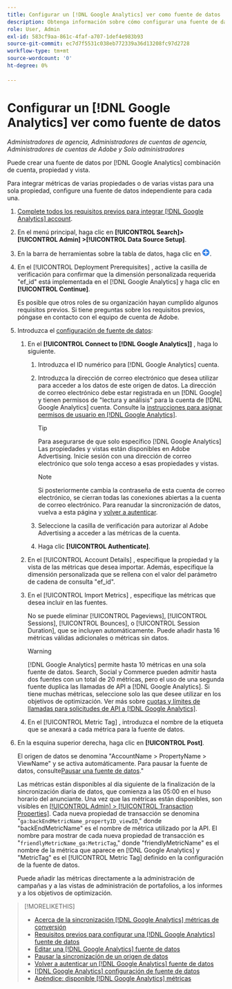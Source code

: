 ```yaml
---
title: Configurar un [!DNL Google Analytics] ver como fuente de datos
description: Obtenga información sobre cómo configurar una fuente de datos desde un [!DNL Google Analytics] vista.
role: User, Admin
exl-id: 583cf9aa-861c-4faf-a707-1def4e983b93
source-git-commit: ec7d7f5531c038eb772339a36d13208fc97d2728
workflow-type: tm+mt
source-wordcount: '0'
ht-degree: 0%

---
```


# Configurar un [!DNL Google Analytics] ver como fuente de datos

*Administradores de agencia, Administradores de cuentas de agencia, Administradores de cuentas de Adobe y Solo administradores*

Puede crear una fuente de datos por [!DNL Google Analytics] combinación de cuenta, propiedad y vista.

Para integrar métricas de varias propiedades o de varias vistas para una sola propiedad, configure una fuente de datos independiente para cada una.

1. [Complete todos los requisitos previos para integrar [!DNL Google Analytics] account](data-source-prerequisites.md).

1. En el menú principal, haga clic en **[!UICONTROL Search]> [!UICONTROL Admin] >[!UICONTROL Data Source Setup]**.

1. En la barra de herramientas sobre la tabla de datos, haga clic en ![Crear](/help/search-social-commerce/assets/add.png "Crear").

1. En el [!UICONTROL Deployment Prerequisites] , active la casilla de verificación para confirmar que la dimensión personalizada requerida &quot;ef_id&quot; está implementada en el [!DNL Google Analytics] y haga clic en **[!UICONTROL Continue]**.

   Es posible que otros roles de su organización hayan cumplido algunos requisitos previos. Si tiene preguntas sobre los requisitos previos, póngase en contacto con el equipo de cuenta de Adobe.

1. Introduzca el [configuración de fuente de datos](data-source-settings.md):

   1. En el **[!UICONTROL Connect to [!DNL Google Analytics]]** , haga lo siguiente.

      1. Introduzca el ID numérico para [!DNL Google Analytics] cuenta.

      1. Introduzca la dirección de correo electrónico que desea utilizar para acceder a los datos de este origen de datos. La dirección de correo electrónico debe estar registrada en un [!DNL Google] y tienen permisos de &quot;lectura y análisis&quot; para la cuenta de [!DNL Google Analytics] cuenta. Consulte la [instrucciones para asignar permisos de usuario en [!DNL Google Analytics]](https://support.google.com/analytics/answer/9305587).

         >[!TIP]
         >
         >Para asegurarse de que solo específico [!DNL Google Analytics] Las propiedades y vistas están disponibles en Adobe Advertising. Inicie sesión con una dirección de correo electrónico que solo tenga acceso a esas propiedades y vistas.

         >[!NOTE]
         >
         >Si posteriormente cambia la contraseña de esta cuenta de correo electrónico, se cierran todas las conexiones abiertas a la cuenta de correo electrónico. Para reanudar la sincronización de datos, vuelva a esta página y [volver a autenticar](data-source-reauthenticate.md).

      1. Seleccione la casilla de verificación para autorizar al Adobe Advertising a acceder a las métricas de la cuenta.

      1. Haga clic **[!UICONTROL Authenticate]**.

   1. En el [!UICONTROL Account Details] , especifique la propiedad y la vista de las métricas que desea importar. Además, especifique la dimensión personalizada que se rellena con el valor del parámetro de cadena de consulta &quot;ef_id&quot;.

   1. En el [!UICONTROL Import Metrics] , especifique las métricas que desea incluir en las fuentes.

      No se puede eliminar [!UICONTROL Pageviews], [!UICONTROL Sessions], [!UICONTROL Bounces], o [!UICONTROL Session Duration], que se incluyen automáticamente. Puede añadir hasta 16 métricas válidas adicionales o métricas sin datos.

      >[!WARNING]
      >
      >[!DNL Google Analytics] permite hasta 10 métricas en una sola fuente de datos. Search, Social y Commerce pueden admitir hasta dos fuentes con un total de 20 métricas, pero el uso de una segunda fuente duplica las llamadas de API a [!DNL Google Analytics]. Si tiene muchas métricas, seleccione solo las que desee utilizar en los objetivos de optimización. Ver más sobre [cuotas y límites de llamadas para solicitudes de API a [!DNL Google Analytics]](https://developers.google.com/analytics/devguides/reporting/core/v4/limits-quotas).

   1. En el [!UICONTROL Metric Tag] , introduzca el nombre de la etiqueta que se anexará a cada métrica para la fuente de datos.

1. En la esquina superior derecha, haga clic en **[!UICONTROL Post]**.

   El origen de datos se denomina &quot;AccountName > PropertyName > ViewName&quot; y se activa automáticamente. Para pausar la fuente de datos, consulte[Pausar una fuente de datos](data-source-pause.md).&quot;

   Las métricas están disponibles al día siguiente de la finalización de la sincronización diaria de datos, que comienza a las 05:00 en el huso horario del anunciante. Una vez que las métricas están disponibles, son visibles en [[!UICONTROL Admin] > [!UICONTROL Transaction Properties]](/help/search-social-commerce/admin/transaction-properties/transaction-property-about.md). Cada nueva propiedad de transacción se denomina &quot;`ga:backEndMetricName_propertyID_viewID`,&quot; donde &quot;backEndMetricName&quot; es el nombre de métrica utilizado por la API. El nombre para mostrar de cada nueva propiedad de transacción es &quot;`friendlyMetricName_ga:MetricTag`,&quot; donde &quot;friendlyMetricName&quot; es el nombre de la métrica que aparece en [!DNL Google Analytics] y &quot;MetricTag&quot; es el [!UICONTROL Metric Tag] definido en la configuración de la fuente de datos.

   Puede añadir las métricas directamente a la administración de campañas y a las vistas de administración de portafolios, a los informes y a los objetivos de optimización.

>[!MORELIKETHIS]
>
>* [Acerca de la sincronización [!DNL Google Analytics] métricas de conversión](data-source-about.md)
>* [Requisitos previos para configurar una [!DNL Google Analytics] fuente de datos](data-source-prerequisites.md)
>* [Editar una [!DNL Google Analytics] fuente de datos](data-source-edit.md)
>* [Pausar la sincronización de un origen de datos](data-source-pause.md)
>* [Volver a autenticar un [!DNL Google Analytics] fuente de datos](data-source-reauthenticate.md)
>* [[!DNL Google Analytics] configuración de fuente de datos](data-source-settings.md)
>* [Apéndice: disponible [!DNL Google Analytics] métricas](data-source-ga-metrics.md)
